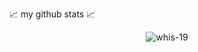 📈 my github stats 📈

<p align="center"> <img src="https://github-readme-stats.vercel.app/api?username=whis-19&show_icons=true&theme=gotham" alt="whis-19" />